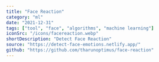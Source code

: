 ```yaml
---
title: "Face Reaction"
category: "ml"
date: "2021-12-31"
tags: ["tool", "face", "algorithms", "machine learning"]
iconSrc: "/icons/facereaction.webp"
shortDescription: "Detect Face Reaction"
source: "https://detect-face-emotions.netlify.app/"
github: "https://github.com/tharunoptimus/face-reaction"
---
```

